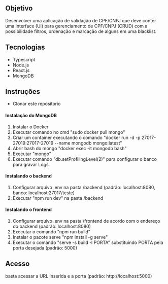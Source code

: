 ## Objetivo

Desenvolver uma aplicação de validação de CPF/CNPJ que deve conter uma interface (UI) para gerenciamento de CPF/CNPJ (CRUD) com a possibilidade filtros, ordenação e marcação de alguns em uma blacklist.

## Tecnologias

- Typescript
- Node.js
- React.js
- MongoDB

## Instruções

- Clonar este repositório

#### Instalação do MongoDB

1. Instalar o Docker
2. Executar comando no cmd "sudo docker pull mongo"
3. Criar um container executando o comando "docker run -d -p 27017-27019:27017-27019 --name mongodb mongo:latest"
4. Abrir bash do mongo "docker exec -it mongodb bash"
5. Executar "mongo"
6. Executar comando "db.setProfilingLevel(2)" para configurar o banco para gravar Logs.

#### Instalando o backend

1. Configurar arquivo .env na pasta /backend (padrão: localhost:8080, banco: localhost:27017/teste)
2. Executar "npm run dev" na pasta /backend

#### Instalando o frontend

1. Configurar arquivo .env na pasta /frontend de acordo com o endereço do backend (padrão: localhost:8080)
2. Executar o comando "npm run build"
3. Instalar o pacote serve "npm install -g serve"
4. Executar o comando "serve -s build -l PORTA" substituindo PORTA pela porta desejada (padrão: 5000)

## Acesso

basta acessar a URL inserida e a porta (padrão: http://localhost:5000)
